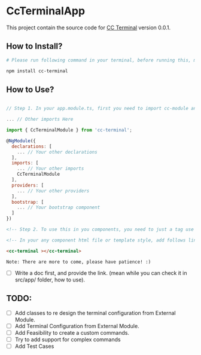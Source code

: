 # CcTerminalApp

This project contain the source code for [CC Terminal](https://www.npmjs.com/package/cc-terminal) version 0.0.1.



## How to Install?

```sh
# Please run following command in your terminal, before running this, make sure you already have installed Node, npm and angular cli.

npm install cc-terminal
```

## How to Use?

```javascript

// Step 1. In your app.module.ts, first you need to import cc-module and then, you need to add it in imports, please see as below:

... // Other imports Here

import { CcTerminalModule } from 'cc-terminal';

@NgModule({
  declarations: [
    ... // Your other declarations
  ],
  imports: [
    ... // Your other imports
    CcTerminalModule
  ],
  providers: [
    ... // Your other providers
  ],
  bootstrap: [
    ... // Your bootstrap component
  ]
})
``` 

``` html
<!-- Step 2. To use this in you components, you need to just a tag use as follows: -->

<!-- In your any component html file or template style, add follows line, in my case its app.component.html -->

<cc-terminal ></cc-terminal>

```

```
Note: There are more to come, please have patience! :)
```

- [ ] Write a doc first, and provide the link. (mean while you can check it in src/app/ folder, how to use).

## TODO:

- [ ] Add classes to re design the terminal configuration from External Module.
- [ ] Add Terminal Configuration from External Module.
- [ ] Add Feasibility to create a custom commands.
- [ ] Try to add support for complex commands
- [ ] Add Test Cases
